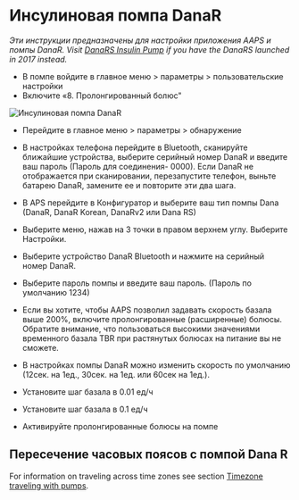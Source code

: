 # Инсулиновая помпа DanaR

*Эти инструкции предназначены для настройки приложения AAPS и помпы DanaR. Visit [DanaRS Insulin Pump](./DanaRS-Insulin-Pump.md) if you have the DanaRS launched in 2017 instead.*

* В помпе войдите в главное меню > параметры > пользовательские настройки
* Включите «8. Пролонгированный болюс"

![Инсулиновая помпа DanaR](../images/danar1.png)

* Перейдите в главное меню > параметры > обнаружение
* В настройках телефона перейдите в Bluetooth, сканируйте ближайшие устройства, выберите серийный номер DanaR и введите ваш пароль (Пароль для соединения- 0000). Если DanaR не отображается при сканировании, перезапустите телефон, выньте батарею DanaR, замените ее и повторите эти два шага.

* В APS перейдите в Конфигуратор и выберите ваш тип помпы Dana (DanaR, DanaR Korean, DanaRv2 или Dana RS)

* Выберите меню, нажав на 3 точки в правом верхнем углу. Выберите Настройки.
* Выберите устройство DanaR Bluetooth и нажмите на серийный номер DanaR.
* Выберите пароль помпы и введите ваш пароль. (Пароль по умолчанию 1234)
* Если вы хотите, чтобы AAPS позволил задавать скорость базала выше 200%, включите пролонгированные (расширенные) болюсы. Обратите внимание, что пользоваться высокими значениями временного базала TBR при растянутых болюсах на питание вы не сможете.
* В настройках помпы DanaR можно изменить скорость по умолчанию (12сек. на 1ед., 30сек. на 1ед. или 60сек на 1ед.).
* Установите шаг базала в 0.01 ед/ч
* Установите шаг базала в 0.1 ед/ч
* Активируйте пролонгированные болюсы на помпе

## Пересечение часовых поясов с помпой Dana R

For information on traveling across time zones see section [Timezone traveling with pumps](#timezone-traveling-danarv2-danars).